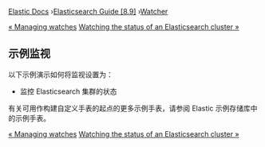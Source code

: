 

[Elastic Docs](/guide/) ›[Elasticsearch Guide [8.9]](index.md)
›[Watcher](xpack-alerting.md)

[« Managing watches](managing-watches.md) [Watching the status of an
Elasticsearch cluster »](watch-cluster-status.md)

## 示例监视

以下示例演示如何将监视设置为：

* 监控 Elasticsearch 集群的状态

有关可用作构建自定义手表的起点的更多示例手表，请参阅 Elastic 示例存储库中的示例手表。

[« Managing watches](managing-watches.md) [Watching the status of an
Elasticsearch cluster »](watch-cluster-status.md)
